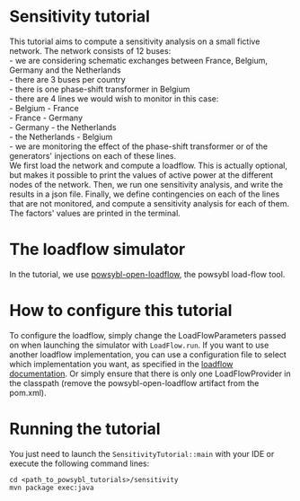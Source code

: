 # Sensitivity tutorial
This tutorial aims to compute a sensitivity analysis on a small fictive network. 
The network consists of 12 buses:\
    - we are considering schematic exchanges between France, Belgium, Germany and the Netherlands\
    - there are 3 buses per country\
    - there is one phase-shift transformer in Belgium\
    - there are 4 lines we would wish to monitor in this case:\
        - Belgium - France\
        - France - Germany\
        - Germany - the Netherlands\
        - the Netherlands - Belgium\
    - we are monitoring the effect of the phase-shift transformer or of the generators' injections on each of these lines.\
We first load the network and compute a loadflow. This is actually optional, but
makes it possible to print the values of active power at the different nodes of the network. 
Then, we run one sensitivity analysis, and write the results in a json file.
Finally, we define contingencies on each of the lines that are not monitored,
and compute a sensitivity analysis for each of them. The factors' values are printed
in the terminal.

# The loadflow simulator  
In the tutorial, we use [powsybl-open-loadflow](https://github.com/powsybl/powsybl-open-loadflow), the powsybl load-flow tool.

# How to configure this tutorial
To configure the loadflow, simply change the LoadFlowParameters passed on when launching the simulator with `LoadFlow.run`.
If you want to use another loadflow implementation, you can use a configuration file to select which implementation you want, as specified in the [loadflow documentation](https://www.powsybl.org/pages/documentation/simulation/powerflow/#configuration).
Or simply ensure that there is only one LoadFlowProvider in the classpath (remove the powsybl-open-loadflow artifact from the pom.xml).

# Running the tutorial
You just need to launch the `SensitivityTutorial::main` with your IDE or execute the following command lines:
```
cd <path_to_powsybl_tutorials>/sensitivity
mvn package exec:java
```
